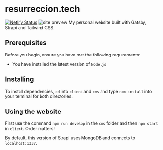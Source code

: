 # resurreccion.tech
[![Netlify Status](https://api.netlify.com/api/v1/badges/07c14e66-4e1c-45db-870f-f68dd6ad42dc/deploy-status)](https://app.netlify.com/sites/quizzical-dubinsky-647f0a/deploys)
![site preview](https://github.com/resurreccionl/portfolio-v2/blob/master/client/public/preview.png)
My personal website built with Gatsby, Strapi and Tailwind CSS.

## Prerequisites

Before you begin, ensure you have met the following requirements:
<!--- These are just example requirements. Add, duplicate or remove as required --->
* You have installed the latest version of `Node.js`

## Installing

To install dependencies, `cd` into `client` and `cms` and type `npm install` into your terminal for both directories.

## Using the website

First use the command `npm run develop` in the `cms` folder and then `npm start` in `client`. Order matters!

By default, this version of Strapi uses MongoDB and connects to `localhost:1337`. 
